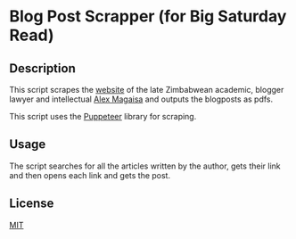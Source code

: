 # Blog Post Scrapper (for Big Saturday Read)

## Description

This script scrapes the [website](https://bigsr.africa) of the late Zimbabwean academic, blogger lawyer and intellectual [Alex Magaisa](https://en.wikipedia.org/wiki/Alex_Magaisa) and outputs the blogposts as pdfs.

This script uses the [Puppeteer](https://pptr.dev/) library for scraping.

## Usage

The script searches for all the articles written by the author, gets their link and then opens each link and gets the post.

## License

[MIT](https://choosealicense.com/licenses/mit/)


